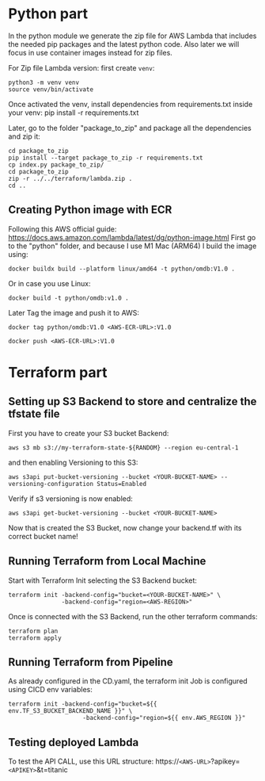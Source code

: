# Python part
In the python module we generate the zip file for AWS Lambda that includes the needed pip packages and the latest python code. Also later we will focus in use container images instead for zip files.

For Zip file Lambda version:
first create `venv`:
```
python3 -m venv venv
source venv/bin/activate
```

Once activated the venv, install dependencies from requirements.txt inside your venv:
pip install -r requirements.txt


Later, go to the folder "package_to_zip" and package all the dependencies and zip it:
```
cd package_to_zip
pip install --target package_to_zip -r requirements.txt
cp index.py package_to_zip/
cd package_to_zip
zip -r ../../terraform/lambda.zip .
cd ..
```

## Creating Python image with ECR
Following this AWS official guide: https://docs.aws.amazon.com/lambda/latest/dg/python-image.html
First go to the "python" folder, and because I use M1 Mac (ARM64) I build the image using:
```
docker buildx build --platform linux/amd64 -t python/omdb:V1.0 .
```
Or in case you use Linux:
```
docker build -t python/omdb:v1.0 .
```

Later Tag the image and push it to AWS:
```
docker tag python/omdb:V1.0 <AWS-ECR-URL>:V1.0

docker push <AWS-ECR-URL>:V1.0
```


# Terraform part
## Setting up S3 Backend to store and centralize the tfstate file
First you have to create your S3 bucket Backend:
```
aws s3 mb s3://my-terraform-state-${RANDOM} --region eu-central-1 
```
and then enabling Versioning to this S3:

```
aws s3api put-bucket-versioning --bucket <YOUR-BUCKET-NAME> --versioning-configuration Status=Enabled
```

Verify if s3 versioning is now enabled:
```
aws s3api get-bucket-versioning --bucket <YOUR-BUCKET-NAME>
```

Now that is created the S3 Bucket, now change your backend.tf with its correct bucket name!


## Running Terraform from Local Machine
Start with Terraform Init selecting the S3 Backend bucket:
```
terraform init -backend-config="bucket=<YOUR-BUCKET-NAME>" \
               -backend-config="region=<AWS-REGION>"
```

Once is connected with the S3 Backend, run the other terraform commands:
```
terraform plan
terraform apply
```


## Running Terraform from Pipeline
As already configured in the CD.yaml, the terraform init Job is configured using CICD env variables:
```
terraform init -backend-config="bucket=${{ env.TF_S3_BUCKET_BACKEND_NAME }}" \
                     -backend-config="region=${{ env.AWS_REGION }}"
```


## Testing deployed Lambda
To test the API CALL, use this URL structure: https://`<AWS-URL>`?apikey=`<APIKEY>`&t=titanic